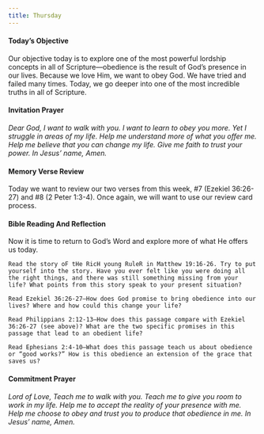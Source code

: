```yaml
---
title: Thursday
---
```


#### Today’s Objective

Our objective today is to explore one of the most powerful lordship concepts in all of Scripture—obedience is the result of God’s presence in our lives. Because we love Him, we want to obey God. We have tried and failed many times. Today, we go deeper into one of the most incredible truths in all of Scripture.

#### Invitation Prayer

_Dear God, I want to walk with you. I want to learn to obey you more. Yet I struggle in areas of my life. Help me understand more of what you offer me. Help me believe that you can change my life. Give me faith to trust your power. In Jesus’ name, Amen._

#### Memory Verse Review

Today we want to review our two verses from this week, #7 (Ezekiel 36:26-27) and #8 (2 Peter 1:3-4). Once again, we will want to use our review card process.

#### Bible Reading And Reflection

Now it is time to return to God’s Word and explore more of what He offers us today.

`Read the story oF tHe RicH young RuleR in Matthew 19:16-26. Try to put yourself into the story. Have you ever felt like you were doing all the right things, and there was still something missing from your life? What points from this story speak to your present situation?`

`Read Ezekiel 36:26-27—How does God promise to bring obedience into our lives? Where and how could this change your life?`

`Read Philippians 2:12-13—How does this passage compare with Ezekiel 36:26-27 (see above)? What are the two specific promises in this passage that lead to an obedient life?`

`Read Ephesians 2:4-10—What does this passage teach us about obedience or “good works?” How is this obedience an extension of the grace that saves us?`

#### Commitment Prayer

_Lord of Love, Teach me to walk with you. Teach me to give you room to work in my life. Help me to accept the reality of your presence with me. Help me choose to obey and trust you to produce that obedience in me. In Jesus’ name, Amen._
